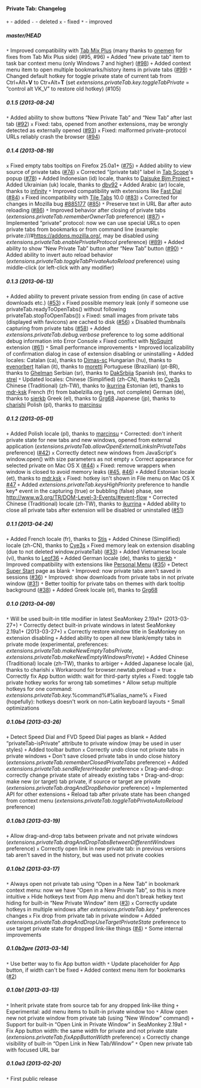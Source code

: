 ﻿#### Private Tab: Changelog

`+` - added
`-` - deleted
`x` - fixed
`*` - improved

##### master/HEAD
`*` Improved compatibility with <a href="https://addons.mozilla.org/addon/tab-mix-plus/">Tab Mix Plus</a> (many thanks to <a href="https://addons.mozilla.org/user/onemen/">onemen</a> for fixes from Tab Mix Plus side) (#95, #96)
`+` Added “new private tab” item to task bar context menu (only Windows 7 and higher) (<a href="https://github.com/Infocatcher/Private_Tab/issues/98">#98</a>)
`+` Added context menu item to open multiple bookmarks/history items in private tabs (<a href="https://github.com/Infocatcher/Private_Tab/issues/99">#99</a>)
`*` Changed default hotkey for toggle private state of current tab from Ctrl+Alt+<strong>V</strong> to Ctr+Alt+<strong>T</strong> (set <em>extensions.privateTab.key.toggleTabPrivate</em> = “control alt VK_V” to restore old hotkey) (#105)

##### 0.1.5 (2013-08-24)
`*` Added ability to show buttons “New Private Tab” and “New Tab” after last tab (<a href="https://github.com/Infocatcher/Private_Tab/issues/92">#92</a>)
`x` Fixed: tabs, opened from another extensions, may be wrongly detected as externally opened (<a href="https://github.com/Infocatcher/Private_Tab/issues/93">#93</a>)
`x` Fixed: malformed private-protocol URLs reliably crash the browser (<a href="https://github.com/Infocatcher/Private_Tab/issues/94">#94</a>)

##### 0.1.4 (2013-08-19)
`x` Fixed empty tabs tooltips on Firefox 25.0a1+ (<a href="https://github.com/Infocatcher/Private_Tab/issues/75">#75</a>)
`+` Added ability to view source of private tabs (<a href="https://github.com/Infocatcher/Private_Tab/issues/74">#74</a>)
`x` Corrected “(private tab)” label in <a href="https://addons.mozilla.org/addon/tab-scope/">Tab Scope</a>'s popup (<a href="https://github.com/Infocatcher/Private_Tab/issues/78">#78</a>)
`+` Added Indonesian (id) locale, thanks to <a href="https://addons.mozilla.org/user/daisukeDan/">Daisuke Bjm Project</a>
`+` Added Ukrainian (uk) locale, thanks to <a href="https://addons.mozilla.org/user/dbv92/">dbv92</a>
`+` Added Arabic (ar) locale, thanks to <a href="https://addons.mozilla.org/user/slax/">infinity</a>
`*` Improved compatibility with extensions like <a href="https://addons.mozilla.org/addon/fast-dial-5721/">Fast Dial</a> (<a href="https://github.com/Infocatcher/Private_Tab/issues/84">#84</a>)
`x` Fixed incompatibility with <a href="https://addons.mozilla.org/addon/tile-tabs/">Tile Tabs</a> 10.0 (<a href="https://github.com/Infocatcher/Private_Tab/issues/83">#83</a>)
`x` Corrected for changes in Mozilla bug <a href="https://bugzilla.mozilla.org/show_bug.cgi?id=885177">#885177</a> (<a href="https://github.com/Infocatcher/Private_Tab/issues/85">#85</a>)
`*` Preserve text in URL Bar after auto reloading (<a href="https://github.com/Infocatcher/Private_Tab/issues/86">#86</a>)
`*` Improved behavior after closing of private tabs (<em>extensions.privateTab.rememberOwnerTab</em> preference) (<a href="https://github.com/Infocatcher/Private_Tab/issues/87">#87</a>)
`+` Implemented “private” protocol: now we can use special URLs to open private tabs from bookmarks or from command line (example: private:///#https://addons.mozilla.org/, may be disabled using <em>extensions.privateTab.enablePrivateProtocol</em> preference) (<a href="https://github.com/Infocatcher/Private_Tab/issues/89">#89</a>)
`+` Added ability to show “New Private Tab” button after “New Tab” button (<a href="https://github.com/Infocatcher/Private_Tab/issues/90">#90</a>)
`*` Added ability to invert auto reload behavior (<em>extensions.privateTab.toggleTabPrivateAutoReload</em> preference) using middle-click (or left-click with any modifier)

##### 0.1.3 (2013-06-13)
`+` Added ability to prevent private session from ending (in case of active downloads etc.) (<a href="https://github.com/Infocatcher/Private_Tab/issues/53">#53</a>)
`x` Fixed possible memory leak (only if someone use privateTab.readyToOpenTabs() without following privateTab.stopToOpenTabs())
`x` Fixed: small images from private tabs (displayed with favicons) are cached to disk (<a href="https://github.com/Infocatcher/Private_Tab/issues/56">#56</a>)
`x` Disabled thumbnails capturing from private tabs (<a href="https://github.com/Infocatcher/Private_Tab/issues/58">#58</a>)
`+` Added <em>extensions.privateTab.debug.verbose</em> preference to log some additional debug information into Error Console
`x` Fixed conflict with <a href="https://addons.mozilla.org/addon/nosquint/">NoSquint</a> extension (<a href="https://github.com/Infocatcher/Private_Tab/issues/61">#61</a>)
`*` Small performance improvements
`*` Improved localizability of confirmation dialog in case of extension disabling or uninstalling
`+` Added locales:
	Catalan (ca), thanks to <a href="https://github.com/Dimas-sc">Dimas-sc</a>
	Hungarian (hu), thanks to <a href="https://github.com/evenorbert">evenorbert</a>
	Italian (it), thanks to <a href="https://github.com/moretti">moretti</a>
	Portuguese (Brazilian) (pt-BR), thanks to <a href="http://www.babelzilla.org/forum/index.php?showuser=212">Ghelman</a>
	Serbian (sr), thanks to <a href="http://www.babelzilla.org/forum/index.php?showuser=8719">DakSrbija</a>
	Spanish (es), thanks to <a href="https://github.com/strel">strel</a>
`*` Updated locales:
	Chinese (Simplified) (zh-CN), thanks to <a href="https://github.com/Cye3s">Cye3s</a>
	Chinese (Traditional) (zh-TW), thanks to <a href="https://github.com/ikurrina">ikurrina</a>
	Estonian (et), thanks to <a href="https://github.com/mdr-ksk">mdr-ksk</a>
	French (fr) from babelzilla.org (yes, not complete)
	German (de), thanks to <a href="https://github.com/sierkb">sierkb</a>
	Greek (el), thanks to <a href="http://www.babelzilla.org/forum/index.php?showuser=15362">Grg68</a>
	Japanese (jp), thanks to <a href="https://github.com/charishi">charishi</a>
	Polish (pl), thanks to <a href="https://github.com/marcinsu">marcinsu</a>

##### 0.1.2 (2013-05-01)
`+` Added Polish locale (pl), thanks to <a href="https://github.com/marcinsu">marcinsu</a>
`*` Corrected: don't inherit private state for new tabs and new windows, opened from external application (<em>extensions.privateTab.allowOpenExternalLinksInPrivateTabs</em> preference) (<a href="https://github.com/Infocatcher/Private_Tab/issues/42">#42</a>)
`x` Correctly detect new windows from JavaScript's window.open() with size parameters as not empty
`x` Correct appearance for selected private on Mac OS X (<a href="https://github.com/Infocatcher/Private_Tab/issues/44">#44</a>)
`x` Fixed: remove wrappers when window is closed to avoid memory leaks (<a href="https://github.com/Infocatcher/Private_Tab/issues/45">#45</a>, <a href="https://github.com/Infocatcher/Private_Tab/issues/46">#46</a>)
`+` Added Estonian locale (et), thanks to <a href="http://forums.mozillazine.org/memberlist.php?mode=viewprofile&amp;u=2361677">mdr.ksk</a>
`x` Fixed: hotkey isn't shown in File menu on Mac OS X <a href="https://github.com/Infocatcher/Private_Tab/issues/47">#47</a>
`+` Added <em>extensions.privateTab.keysHighPriority</em> preference to handle key* event in the capturing (true) or bubbling (false) phase, see http://www.w3.org/TR/DOM-Level-3-Events/#event-flow
`*` Corrected Chinese (Traditional) locale (zh-TW), thanks to <a href="https://github.com/marcinsu">ikurrina</a>
`+` Added ability to close all private tabs after extension will be disabled or uninstalled (<a href="https://github.com/Infocatcher/Private_Tab/issues/51">#51</a>)

##### 0.1.1 (2013-04-24)
`+` Added French locale (fr), thanks to <a href="https://github.com/Stis">Stis</a>
`+` Added Chinese (Simplified) locale (zh-CN), thanks to <a href="https://github.com/Cye3s">Cye3s</a>
`x` Fixed memory leak on extension disabling (due to not deleted window.privateTab) (<a href="https://github.com/Infocatcher/Private_Tab/issues/33">#33</a>)
`+` Added Vietnamese locale (vi), thanks to <a href="https://github.com/leof36">Leof36</a>
`+` Added German locale (de), thanks to <a href="https://github.com/sierkb">sierkb</a>
`*` Improved compatibility with extensions like <a href="https://addons.mozilla.org/addon/personal-menu/">Personal Menu</a> (<a href="https://github.com/Infocatcher/Private_Tab/issues/35">#35</a>)
`+` Detect <a href="https://addons.mozilla.org/addon/super-start/">Super Start</a> page as blank
`*` Improved: now private tabs aren't saved in sessions (<a href="https://github.com/Infocatcher/Private_Tab/issues/36">#36</a>)
`*` Improved: show downloads from private tabs in not private window (<a href="https://github.com/Infocatcher/Private_Tab/issues/31">#31</a>)
`*` Better tooltip for private tabs on themes with dark tooltip background (<a href="https://github.com/Infocatcher/Private_Tab/issues/38">#38</a>)
`+` Added Greek locale (el), thanks to <a href="http://forums.mozillazine.org/memberlist.php?mode=viewprofile&u=1595963">Grg68</a>

##### 0.1.0 (2013-04-09)
`*` Will be used built-in title modifier in latest SeaMonkey 2.19a1+ (2013-03-27+)
`*` Correctly detect built-in private windows in latest SeaMonkey 2.19a1+ (2013-03-27+)
`x` Correctly restore window title in SeaMonkey on extension disabling
`+` Added ability to open all new blank/empty tabs in private mode (experimental, preferences: <em>extensions.privateTab.makeNewEmptyTabsPrivate</em>, <em>extensions.privateTab.makeNewEmptyWindowsPrivate</em>)
`+` Added Chinese (Traditional) locale (zh-TW), thanks to arbiger
`+` Added Japanese locale (ja), thanks to charishi
`x` Workaround for browser.newtab.preload = true
`x` Correctly fix App button width: wait for third-party styles
`x` Fixed: toggle tab private hotkey works for wrong tab sometimes
`*` Allow setup multiple hotkeys for one command: <em>extensions.privateTab.key.</em>%command%<em>#</em>%alias_name%
`x` Fixed (hopefully): hotkeys doesn't work on non-Latin keyboard layouts
`*` Small optimizations

##### 0.1.0b4 (2013-03-26)
`+` Detect Speed Dial and FVD Speed Dial pages as blank
`+` Added “privateTab-isPrivate” attribute to private window (may be used in user styles)
`+` Added toolbar button
`x` Correctly undo close not private tabs in private windows
`+` Don't save closed private tabs in undo close history (<em>extensions.privateTab.rememberClosedPrivateTabs</em> preference)
`+` Added <em>extensions.privateTab.sendRefererHeader</em> preference
`x` Drag-and-drop: correctly change private state of already existing tabs
`*` Drag-and-drop: make new (or target) tab private, if source or target are private (<em>extensions.privateTab.dragAndDropBehavior</em> preference)
`+` Implemented API for other extensions
`+` Reload tab after private state has been changed from context menu (<em>extensions.privateTab.toggleTabPrivateAutoReload</em> preference)

##### 0.1.0b3 (2013-03-19)
`+` Allow drag-and-drop tabs between private and not private windows (<em>extensions.privateTab.dragAndDropTabsBetweenDifferentWindows</em> preference)
`x` Correctly open link in new private tab: in previous versions tab aren't saved in the history, but was used not private cookies

##### 0.1.0b2 (2013-03-17)
`*` Always open not private tab using “Open in a New Tab” in bookmark context menu: now we have “Open in a New Private Tab”, so this is more intuitive
`x` Hide hotkeys text from App menu and don't break hetkey text hiding for built-in “New Private Window” item (<a href="https://github.com/Infocatcher/Private_Tab/issues/3">#3</a>)
`x` Correctly update hotkeys in multiple windows after <em>extensions.privateTab.key.*</em> preferences changes
`x` Fix drop from private tab in private window
`+` Added <em>extensions.privateTab.dragAndDropUseTargetPrivateState</em> preference to use target private state for dropped link-like things (<a href="https://github.com/Infocatcher/Private_Tab/issues/4">#4</a>)
`*` Some internal improvements

##### 0.1.0b2pre (2013-03-14)
`*` Use better way to fix App button width
`*` Update placeholder for App button, if width can't be fixed
`+` Added context menu item for bookmarks (<a href="https://github.com/Infocatcher/Private_Tab/issues/2">#2</a>)

##### 0.1.0b1 (2013-03-13)
`*` Inherit private state from source tab for any dropped link-like thing
`+` Experimental: add menu items to built-in private window too
`*` Allow open new not private window from private tab (using “New Window” command)
`+` Support for built-in “Open Link in Private Window” in SeaMonkey 2.19a1
`*` Fix App button width: the same width for private and not private state (<em>extensions.privateTab.fixAppButtonWidth</em> preference)
`x` Correctly change visibility of built-in “Open Link in New Tab/Window”
`*` Open new private tab with focused URL bar

##### 0.1.0a3 (2013-02-20)
`*` First public release